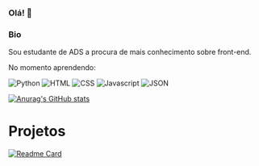 ### Olá! 👋

### Bio
Sou estudante de ADS a procura de mais conhecimento sobre front-end.

No momento aprendendo:

![Python](https://img.shields.io/badge/Python-FFD43B?style=for-the-badge&logo=python&logoColor=blue)
![HTML](https://img.shields.io/badge/HTML5-E34F26?style=for-the-badge&logo=html5&logoColor=white)
![CSS](https://img.shields.io/badge/CSS3-1572B6?style=for-the-badge&logo=css3&logoColor=white)
![Javascript](https://img.shields.io/badge/JavaScript-323330?style=for-the-badge&logo=javascript&logoColor=F7DF1E)
![JSON](https://img.shields.io/badge/json-5E5C5C?style=for-the-badge&logo=json&logoColor=white)

[![Anurag's GitHub stats](https://github-readme-stats.vercel.app/api?username=PalomaMoreiraDev)](https://github.com/anuraghazra/github-readme-stats)

# Projetos 

[![Readme Card](https://github-readme-stats.vercel.app/api/pin/?username=PalomaMoreiraDev&repo=palomamoreiradevgit.github.io)](https://github.com/anuraghazra/github-readme-stats)



<!--
**PalomaMoreiraDev/PalomaMoreiraDev** is a ✨ _special_ ✨ repository because its `README.md` (this file) appears on your GitHub profile.

Here are some ideas to get you started:

- 🔭 I’m currently working on ...
- 🌱 I’m currently learning ...
- 👯 I’m looking to collaborate on ...
- 🤔 I’m looking for help with ...
- 💬 Ask me about ...
- 📫 How to reach me: ...
- 😄 Pronouns: ...
- ⚡ Fun fact: ...
-->
